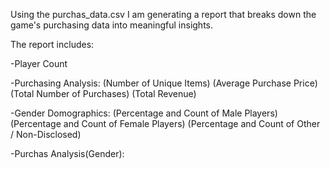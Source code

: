 Using the purchas_data.csv I am generating a report that breaks down the game's purchasing data into meaningful insights.

The report includes:

-Player Count

-Purchasing Analysis:
  (Number of Unique Items)
  (Average Purchase Price)
  (Total Number of Purchases)
  (Total Revenue)

-Gender Domographics:
  (Percentage and Count of Male Players)
  (Percentage and Count of Female Players)
  (Percentage and Count of Other / Non-Disclosed)
  
-Purchas Analysis(Gender):
